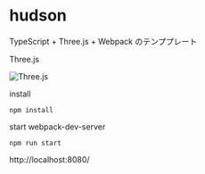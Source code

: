 # hudson

TypeScript + Three.js + Webpack のテンププレート

Three.js

![Three.js](https://github.com/ryunosuke0922/hudson/blob/images/tmp/img_01.png)

install

```terminal
npm install
```

start webpack-dev-server

```terminal
npm run start
```

http://localhost:8080/
